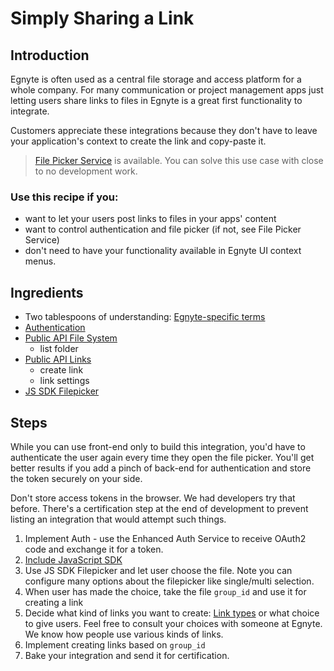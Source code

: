 # Simply Sharing a Link

## Introduction

Egnyte is often used as a central file storage and access platform for a whole company. For many communication or project management apps just letting users share links to files in Egnyte is a great first functionality to integrate.

Customers appreciate these integrations because they don't have to leave your application's context to create the link and copy-paste it.

> [File Picker Service](filepicker-service.md) is available. You can solve this use case with close to no development work.

### Use this recipe if you:
- want to let your users post links to files in your apps' content
- want to control authentication and file picker (if not, see File Picker Service)
- don't need to have your functionality available in Egnyte UI context menus.

## Ingredients

- Two tablespoons of understanding: [Egnyte-specific terms](definitions.md)
- [Authentication](auth.md)
- [Public API File System](https://developers.egnyte.com/docs/read/File_System_Management_API_Documentation#List-File-or-Folder)
  - list folder
- [Public API Links](https://developers.egnyte.com/docs/read/Egnyte_Link_API_Documentation)
  - create link
  - link settings
- [JS SDK Filepicker](https://github.com/egnyte/egnyte-js-sdk/blob/master/src/docs/widgets.md)

## Steps

While you can use front-end only to build this integration, you'd have to authenticate the user again every time they open the file picker. You'll get better results if you add a pinch of back-end for authentication and store the token securely on your side.

Don't store access tokens in the browser. We had developers try that before. There's a certification step at the end of development to prevent listing an integration that would attempt such things.

1. Implement Auth - use the Enhanced Auth Service to receive OAuth2 code and exchange it for a token.
1. [Include JavaScript SDK](sdk-get-started.md)
1. Use JS SDK Filepicker and let user choose the file. Note you can configure many options about the filepicker like single/multi selection.
1. When user has made the choice, take the file `group_id` and use it for creating a link
1. Decide what kind of links you want to create: [Link types](link-types.md) or what choice to give users. Feel free to consult your choices with someone at Egnyte. We know how people use various kinds of links.
1. Implement creating links based on `group_id`
1. Bake your integration and send it for certification.
